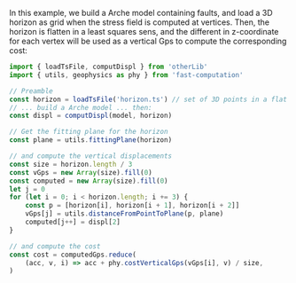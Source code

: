 In this example, we build a Arche model containing faults, and load
a 3D horizon as grid when the stress field is computed at vertices.
Then, the horizon is flatten in a least squares sens, and the different
in z-coordinate for each vertex will be used as a vertical Gps to
compute the corresponding cost:

```ts
import { loadTsFile, computDispl } from 'otherLib'
import { utils, geophysics as phy } from 'fast-computation'

// Preamble
const horizon = loadTsFile('horizon.ts') // set of 3D points in a flat array
// ... build a Arche model ... then:
const displ = computDispl(model, horizon)

// Get the fitting plane for the horizon
const plane = utils.fittingPlane(horizon)

// and compute the vertical displacements
const size = horizon.length / 3
const vGps = new Array(size).fill(0)
const computed = new Array(size).fill(0)
let j = 0
for (let i = 0; i < horizon.length; i += 3) {
    const p = [horizon[i], horizon[i + 1], horizon[i + 2]]
    vGps[j] = utils.distanceFromPointToPlane(p, plane)
    computed[j++] = displ[2]
}

// and compute the cost
const cost = computedGps.reduce(
    (acc, v, i) => acc + phy.costVerticalGps(vGps[i], v) / size,
)
```
